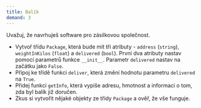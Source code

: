 ```yaml
---
title: Balík
demand: 3
---
```


Uvažuj, že navrhuješ software pro zásilkovou společnost. 

- Vytvoř třídu `Package`, která bude mít tři atributy - `address` (`string`), `weightInKilos` (`float`) a `delivered` (`bool`). První dva atributy nastav pomocí parametrů funkce `__init__`. Parametr `delivered` nastav na začátku jako `False`.
- Připoj ke třídě funkci `deliver`, která změní hodnotu parametru `delivered` na `True`.
- Přidej funkci `getInfo`, která vypíše adresu, hmotnost a informaci o tom, zda byl balík již doručen.
- Zkus si vytvořit nějaké objekty ze třídy `Package` a ověř, že vše funguje.
